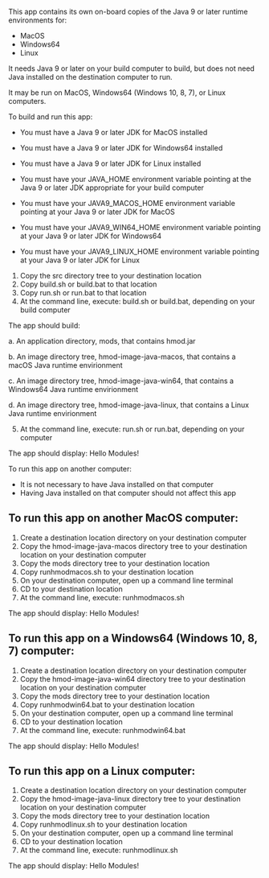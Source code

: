 This app contains its own on-board copies of the Java 9 or later runtime environments for:

- MacOS
- Windows64
- Linux

It needs Java 9 or later on your build computer to build, but does not need Java installed on the destination computer to run.

It may be run on MacOS, Windows64 (Windows 10, 8, 7), or Linux computers.

To build and run this app:

- You must have a Java 9 or later JDK for MacOS installed
- You must have a Java 9 or later JDK for Windows64 installed
- You must have a Java 9 or later JDK for Linux installed

- You must have your JAVA_HOME environment variable pointing at the Java 9 or later JDK appropriate for your build computer
- You must have your JAVA9_MACOS_HOME environment variable pointing at your Java 9 or later JDK for MacOS
- You must have your JAVA9_WIN64_HOME environment variable pointing at your Java 9 or later JDK for Windows64
- You must have your JAVA9_LINUX_HOME environment variable pointing at your Java 9 or later JDK for Linux

1. Copy the src directory tree to your destination location
2. Copy build.sh or build.bat to that location
3. Copy run.sh or run.bat to that location
4. At the command line, execute: build.sh or build.bat, depending on your build computer

The app should build:

a. An application directory, mods, that contains hmod.jar

b. An image directory tree, hmod-image-java-macos, that contains a macOS Java runtime envirionment

c. An image directory tree, hmod-image-java-win64, that contains a Windows64 Java runtime envirionment

d. An image directory tree, hmod-image-java-linux, that contains a Linux Java runtime envirionment

5. At the command line, execute: run.sh or run.bat, depending on your computer

The app should display: Hello Modules!

To run this app on another computer:

- It is not necessary to have Java installed on that computer
- Having Java installed on that computer should not affect this app


To run this app on another MacOS computer:
------------------------------------------

1. Create a destination location directory on your destination computer
2. Copy the hmod-image-java-macos directory tree to your destination location on your destination computer
3. Copy the mods directory tree to your destination location
4. Copy runhmodmacos.sh to your destination location
5. On your destination computer, open up a command line terminal
6. CD to your destination location
7. At the command line, execute: runhmodmacos.sh

The app should display: Hello Modules!


To run this app on a Windows64 (Windows 10, 8, 7) computer:
-----------------------------------------------------------

1. Create a destination location directory on your destination computer
2. Copy the hmod-image-java-win64 directory tree to your destination location on your destination computer
3. Copy the mods directory tree to your destination location
4. Copy runhmodwin64.bat to your destination location
5. On your destination computer, open up a command line terminal
6. CD to your destination location
7. At the command line, execute: runhmodwin64.bat

The app should display: Hello Modules!


To run this app on a Linux computer:
-----------------------------------------------------------

1. Create a destination location directory on your destination computer
2. Copy the hmod-image-java-linux directory tree to your destination location on your destination computer
3. Copy the mods directory tree to your destination location
4. Copy runhmodlinux.sh to your destination location
5. On your destination computer, open up a command line terminal
6. CD to your destination location
7. At the command line, execute: runhmodlinux.sh

The app should display: Hello Modules!
